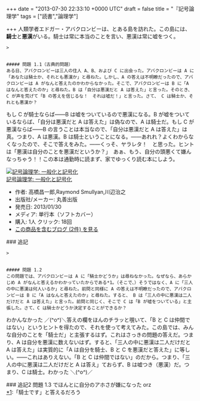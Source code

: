
+++
date = "2013-07-30 22:33:10 +0000 UTC"
draft = false
title = "『記号論理学"
tags = ["読書","論理学"]

+++
人類学者エドガー・アバクロンビーは、とある島を訪れた。この島には、**騎士**と**悪漢**がいる。騎士は常に本当のことを言い、悪漢は常に嘘をつく。

    >
        

    ##### 問題 1.1（古典的問題）
    ある日、アバクロンビーは三人の住人 A、B、および C に出会った。アバクロンビーは A に「あなたは騎士か、それとも悪漢か」と尋ねた。しかし、A の答えは不明瞭だったので、アバクロンビーは A がなんと答えたのかわからなかった。そこで、アバクロンビーは B に「A はなんと答えたのか」と尋ねた。B は「自分は悪漢だと A は答えた」と言った。そのとき、C が声を荒げて「B の答えを信じるな！　それは嘘だ！」と言った。さて、 C は騎士か、それとも悪漢か？


    
もし C が騎士ならば――B は嘘をついているので悪漢になる。B が嘘をついているならば、「自分は悪漢だと A は答えた」は偽なので、A は騎士だ。もし C が悪漢ならば――B の言うことは本当なので、「自分は悪漢だと A は答えた」は真。つまり、A は悪漢。B は騎士ということになる。――あれれ？よくわからなくなったので、そこで答えをみた。――くっそ、ヤラレタ！　と思った。ヒントは「悪漢は自分のことを悪漢だというか？」　あぁ、もう、自分の頭悪くて嫌んなっちゃう！！この本は通勤時に読まず、家でゆっくり読む本にしよう。<div class="hatena-asin-detail"><a href="http://www.amazon.co.jp/exec/obidos/ASIN/4621085727/bestylesnet-22/"><img src="http://ecx.images-amazon.com/images/I/51RkjhOdzHL._SL160_.jpg" class="hatena-asin-detail-image" alt="記号論理学: 一般化と記号化" title="記号論理学: 一般化と記号化"/></a><div class="hatena-asin-detail-info"><a href="http://www.amazon.co.jp/exec/obidos/ASIN/4621085727/bestylesnet-22/">記号論理学: 一般化と記号化</a><ul><li><span class="hatena-asin-detail-label">作者:</span> 高橋昌一郎,Raymond Smullyan,川辺治之</li><li><span class="hatena-asin-detail-label">出版社/メーカー:</span> 丸善出版</li><li><span class="hatena-asin-detail-label">発売日:</span> 2013/01/30</li><li><span class="hatena-asin-detail-label">メディア:</span> 単行本（ソフトカバー）</li><li><span class="hatena-asin-detail-label">購入</span>: 1人 <span class="hatena-asin-detail-label">クリック</span>: 18回</li><li><a href="http://d.hatena.ne.jp/asin/4621085727/bestylesnet-22" target="_blank">この商品を含むブログ (2件) を見る</a></li></ul></div><div class="hatena-asin-detail-foot"></div></div>

<div class="section">
    ### 追記
    
    >
        

    ##### 問題 1.2
    この問題では、アバクロンビーは A に「騎士かどうか」は尋ねなかった。なぜなら、あらかじめ A がなんと答えるかわかっていたからである*1。（そこで、）そうではなく、A に「三人の中に悪漢は何人いるか」と尋ねた。前問と同様に A の答えは不明瞭だったので、アバクロンビーは B に「A はなんと答えたのか」と尋ねた。すると、 B は「三人の中に悪漢は二人だけだと A は答えた」と言った。前問と同じく、そこで C は「B が嘘をついている」と主張した。さて、C は騎士かどうか決定することができるか？


    
わかんなかった ／(^o^)＼答えの欄をほんのチラッと覗いて、「B と C は仲間ではない」というヒントを得たので、それを使って考えてみた。この島では、みんな自分のことを「騎士だ」と主張するはず。これはさっきの問題の答えだ。つまり、A は自分を悪漢に数えないはず。すると、「三人の中に悪漢は二人だけだと A は答えた」は実質的に「A は自分を騎士、B と C を悪漢だと答えた」に等しい。――これはありえない。「B と C は仲間ではない」のだから。つまり、「三人の中に悪漢は二人だけだと A は答え」ておらず、B は嘘つき（悪漢）だ。つまり、C は騎士。わかった ＼(^o^)／

</div>
<div class="section">
    ### 追記2
    問題 1.3 でほんとに自分のアホさが嫌になった orz

</div><div class="footnote">
<a href="#fn1" name="f1" class="footnote-number">*1</a><span class="footnote-delimiter">:</span><span class="footnote-text">「騎士です」と答えるだろう</span>
</div>

